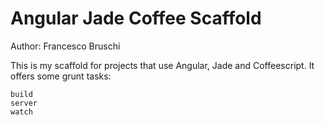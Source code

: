 # Angular Jade Coffee Scaffold

Author: Francesco Bruschi

This is my scaffold for projects that use Angular, Jade and Coffeescript.
It offers some grunt tasks:

    build
    server
    watch

